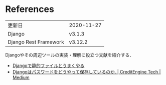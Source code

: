 # References

|  |  |
|--|--|
| 更新日 | 2020-11-27 |
| Django | v3.1.3 |
| Django Rest Framework | v3.12.2 |

Djangoやその周辺ツールの実装・理解に役立つ文献を紹介する．


- [Djangoで静的ファイルとうまくやる](https://tell-k.github.io/djangocongressjp2019)
- [Djangoはパスワードをどうやって保存しているのか. | CreditEngine Tech | Medium](https://medium.com/creditengine-tech/django%E3%81%AF%E3%83%91%E3%82%B9%E3%83%AF%E3%83%BC%E3%83%89%E3%82%92%E3%81%A9%E3%81%86%E3%82%84%E3%81%A3%E3%81%A6%E4%BF%9D%E5%AD%98%E3%81%97%E3%81%A6%E3%81%84%E3%82%8B%E3%81%AE%E3%81%8B-64a4b38904ff)
